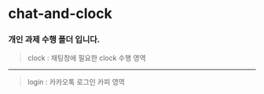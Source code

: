 # chat-and-clock
### 개인 과제 수행 폴더 입니다.

> clock : 채팅창에 필요한 clock 수행 영역
------------
> login : 카카오톡 로그인 카피 영역 
